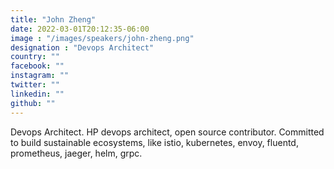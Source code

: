 ```yaml
---
title: "John Zheng"
date: 2022-03-01T20:12:35-06:00
image : "/images/speakers/john-zheng.png"
designation : "Devops Architect"
country: ""
facebook: ""
instagram: ""
twitter: ""
linkedin: ""
github: ""
---
```


Devops Architect. HP devops architect, open source contributor. Committed to build sustainable ecosystems, like istio, kubernetes, envoy, fluentd, prometheus, jaeger, helm, grpc.
